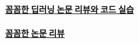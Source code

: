 # [꼼꼼한 딥러닝 논문 리뷰와 코드 실습](https://youtube.com/playlist?list=PLRx0vPvlEmdADpce8aoBhNnDaaHQN1Typ)
# [꼼꼼한 논문 리뷰](https://youtube.com/playlist?list=PLRx0vPvlEmdBQw6kRaod33aUkJ1YHLz3Y)
